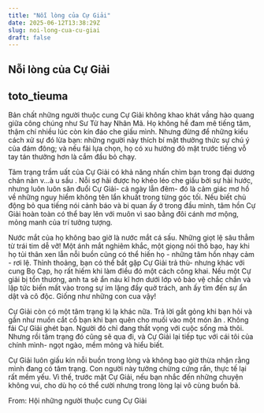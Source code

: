 ```yaml
---
title: "Nỗi lòng của Cự Giải"
date: 2025-06-12T13:38:29Z
slug: noi-long-cua-cu-giai
draft: false
---
```


## Nỗi lòng của Cự Giải

## toto_tieuma

Bản chất những người thuộc cung Cự Giải không khao khát vầng hào quang giữa công chúng như Sư Tử hay Nhân Mã. Họ không hề đam mê tiếng tăm, thậm chí nhiều lúc còn kín đáo che giấu mình. Nhưng đừng để những kiểu cách xử sự đó lừa bạn: những người này thích bí mật thưởng thức sự chú ý của đám đông; và nếu fải lựa chọn, họ có xu hướng đỏ mặt trước tiếng vỗ tay tán thưởng hơn là cắm đầu bỏ chạy.


Tâm trạng trầm uất của Cự Giải có khả năng nhấn chìm bạn trong đại dương chán nản v...à u sầu . Nỗi sợ hãi được họ khéo léo che giấu bởi sự hài hước, nhưng luôn luôn săn đuổi Cự Giải- cả ngày lẫn đêm- đó là cảm giác mơ hồ về những nguy hiểm không tên lẩn khuất trong từng góc tối. Nếu biết chủ động bỏ qua tiếng nói cảnh báo và bi quan ấy ở trong đầu mình, tâm hồn Cự Giải hoàn toàn có thể bay lên với muôn vì sao bằng đôi cánh mơ mộng, mỏng manh của trí tưởng tượng.


Nước mắt của họ không bao giờ là nước mắt cá sấu. Những giọt lệ sâu thẳm từ trái tim dễ vỡ! Một ánh mắt nghiêm khắc, một giọng nói thô bạo, hay khi họ tủi thân xen lẫn nỗi buồn cũng có thể hiến họ - những tâm hồn nhạy cảm - rơi lệ. Thỉnh thoảng, bạn có thể bắt gặp Cự Giải trả thù- nhưng khác với cung Bọ Cạp, họ rất hiếm khi làm điều đó một cách công khai. Nếu một Cự giải bị tổn thương, anh ta sẽ ẩn náu kĩ hơn dưới lớp vỏ bảo vệ chắc chắn và lập tức biến mất vào trong sự im lặng đầy quở trách, anh ấy tìm đến sự ẩn dật và cô độc. Giống như những con cua vậy!


Cự Giải còn có một tâm trạng kì lạ khác nữa. Trả lời gắt gỏng khi bạn hỏi và gần như muốn cắt cổ bạn khi bạn quên cho muối vào một món ăn . Không fải Cự Giải ghét bạn. Người đó chỉ đang thất vọng với cuộc sống mà thôi. Nhưng rồi tâm trạng đó cũng sẽ qua đi, và Cự Giải lại tiếp tục với cái tôi của chính mình- ngọt ngào, mềm mỏng và hiểu biết.


Cự Giải luôn giấu kín nỗi buồn trong lòng và không bao giờ thừa nhận rằng mình đang có tâm trạng. Con người này tưởng chừng cứng rắn, thực tế lại rất mềm yếu. Vì thế, trước mặt Cự Giải, nếu bạn nhắc đến những chuyện không vui, cho dù họ có thể cười nhưng trong lòng lại vô cùng buồn bã.

From: Hội những người thuộc cung Cự Giải